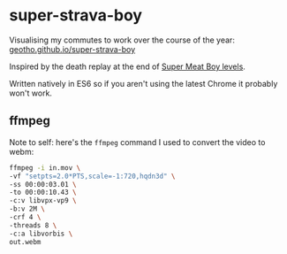 # super-strava-boy

Visualising my commutes to work over the course of the year: [geotho.github.io/super-strava-boy](https://geotho.github.io/super-strava-boy)

Inspired by the death replay at the end of [Super Meat Boy levels](https://www.youtube.com/watch?v=mbSDiFihwXs).

Written natively in ES6 so if you aren't using the latest Chrome it probably won't work.

## ffmpeg

Note to self: here's the `ffmpeg` command I used to convert the video to webm:

```sh
ffmpeg -i in.mov \
-vf "setpts=2.0*PTS,scale=-1:720,hqdn3d" \
-ss 00:00:03.01 \
-to 00:00:10.43 \
-c:v libvpx-vp9 \
-b:v 2M \
-crf 4 \
-threads 8 \
-c:a libvorbis \
out.webm
```
